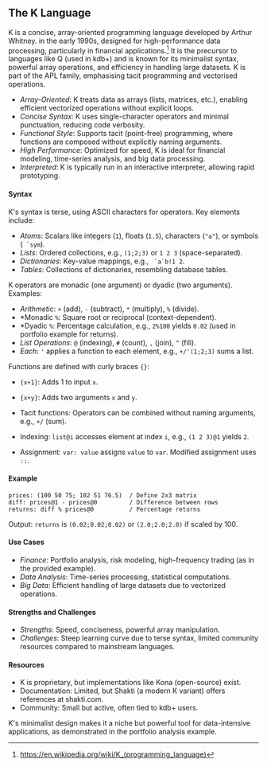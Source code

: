 
## The K Language

K is a concise, array-oriented programming language developed by Arthur Whitney. in the early 1990s, designed
for high-performance data processing, particularly in financial applications.[^wiki] It is the precursor to
languages like Q (used in kdb+) and is known for its minimalist syntax, powerful array operations, and efficiency
in handling large datasets. K is part of the APL family, emphasising tacit programming and vectorised operations.

[^wiki]: https://en.wikipedia.org/wiki/K_(programming_language)

- *Array-Oriented*: K treats data as arrays (lists, matrices, etc.), enabling efficient vectorized operations without explicit loops.
- *Concise Syntax*: K uses single-character operators and minimal punctuation, reducing code verbosity.
- *Functional Style*: Supports tacit (point-free) programming, where functions are composed without explicitly naming arguments.
- *High Performance*: Optimized for speed, K is ideal for financial modeling, time-series analysis, and big data processing.
- *Interpreted*: K is typically run in an interactive interpreter, allowing rapid prototyping.


#### Syntax

K's syntax is terse, using ASCII characters for operators. Key elements include:

- *Atoms*: Scalars like integers (`1`), floats (`1.5`), characters (`"a"`), or symbols (`` `sym``).
- *Lists*: Ordered collections, e.g., `(1;2;3)` or `1 2 3` (space-separated).
- *Dictionaries*: Key-value mappings, e.g., `` `a`b!1 2``.
- *Tables*: Collections of dictionaries, resembling database tables.

K operators are monadic (one argument) or dyadic (two arguments). Examples:
- *Arithmetic*: `+` (add), `-` (subtract), `*` (multiply), `%` (divide).
- *Monadic `%`: Square root or reciprocal (context-dependent).
- *Dyadic `%`: Percentage calculation, e.g., `2%100` yields `0.02` (used in portfolio example for returns).
- *List Operations*: `@` (indexing), `#` (count), `,` (join), `^` (fill).
- *Each*: `'` applies a function to each element, e.g., `+/'(1;2;3)` sums a list.

Functions are defined with curly braces `{}`:
- `{x+1}`: Adds 1 to input `x`.
- `{x+y}`: Adds two arguments `x` and `y`.
- Tacit functions: Operators can be combined without naming arguments, e.g., `+/` (sum).

- Indexing: `list@i` accesses element at index `i`, e.g., `(1 2 3)@1` yields `2`.
- Assignment: `var: value` assigns `value` to `var`. Modified assignment uses `::`.


#### Example

```k
prices: (100 50 75; 102 51 76.5)  / Define 2x3 matrix
diff: prices@1 - prices@0         / Difference between rows
returns: diff % prices@0          / Percentage returns
```
Output: `returns` is `(0.02;0.02;0.02)` or `(2.0;2.0;2.0)` if scaled by 100.


#### Use Cases

- *Finance*: Portfolio analysis, risk modeling, high-frequency trading (as in the provided example).
- *Data Analysis*: Time-series processing, statistical computations.
- *Big Data*: Efficient handling of large datasets due to vectorized operations.

#### Strengths and Challenges

- *Strengths*: Speed, conciseness, powerful array manipulation.
- *Challenges*: Steep learning curve due to terse syntax, limited community resources compared to mainstream languages.

#### Resources

- K is proprietary, but implementations like Kona (open-source) exist.
- Documentation: Limited, but Shakti (a modern K variant) offers references at shakti.com.
- Community: Small but active, often tied to kdb+ users.

K's minimalist design makes it a niche but powerful tool for data-intensive applications,
as demonstrated in the portfolio analysis example.
